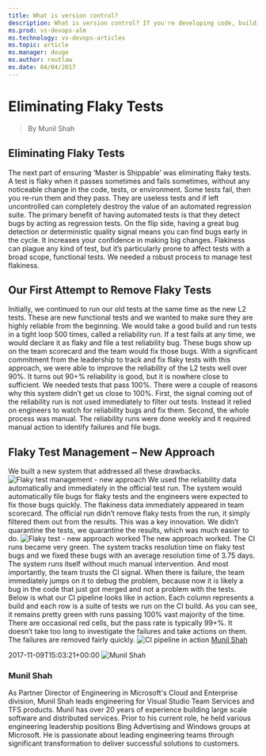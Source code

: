 ```yaml
---
title: What is version control?
description: What is version control? If you're developing code, building websites, or writing documentation, using version control is essential to protect your work.
ms.prod: vs-devops-alm
ms.technology: vs-devops-articles
ms.topic: article
ms.manager: douge
ms.author: routlaw
ms.date: 04/04/2017
---
```

# Eliminating Flaky Tests
> By Munil Shah

## Eliminating Flaky Tests
The next part of ensuring ‘Master is Shippable’ was eliminating flaky
tests. A test is flaky when it passes sometimes and fails sometimes,
without any noticeable change in the code, tests, or environment. Some
tests fail, then you re-run them and they pass. They are useless tests
and if left uncontrolled can completely destroy the value of an
automated regression suite. The primary benefit of having automated
tests is that they detect bugs by acting as regression tests.
On the flip side, having a great bug detection or deterministic quality
signal means you can find bugs early in the cycle. It increases your
confidence in making big changes. Flakiness can plague any kind of test,
but it’s particularly prone to affect tests with a broad scope,
functional
tests.
We needed a robust process to manage test flakiness.
## Our First Attempt to Remove Flaky Tests
Initially, we continued to run our old tests at the same time as the new
L2 tests. These are new functional tests and we wanted to make sure they
are highly reliable from the beginning. We would take a good build and
run tests in a tight loop 500 times, called a reliability run. If a test
fails at any time, we would declare it as flaky and file a test
reliability bug. These bugs show up on the team scorecard and the team
would fix those bugs. With a significant commitment from the leadership
to track and fix flaky tests with this approach, we were able to improve
the reliability of the L2 tests well over 90%.
It turns out 90+% reliability is good, but it is nowhere close to
sufficient. We needed tests that pass 100%. There were a couple of
reasons why this system didn’t get us close to 100%. First, the signal
coming out of the reliability run is not used immediately to filter out
tests. Instead it relied on engineers to watch for reliability bugs and
fix them. Second, the whole process was manual. The reliability runs
were done weekly and it required manual action to identify failures and
file bugs.
## Flaky Test Management – New Approach
We built a new system that addressed all these drawbacks.
![Flaky test management - new
approach](_img/flaky-test-management-new-approach.png)
We used the reliability data automatically and immediately in the
official test run. The system would automatically file bugs for flaky
tests and the engineers were expected to fix those bugs quickly. The
flakiness data immediately appeared in team scorecard. The official run
didn’t remove flaky tests from the run, it simply filtered them out from
the results. This was a key innovation. We didn’t quarantine the tests,
we quarantine the results, which was much easier to do.
![Flaky test - new approach
worked](_img/flaky-test-management-new-approach-worked.png)
The new approach worked. The CI runs became very green. The system
tracks resolution time on flaky test bugs and we fixed these bugs with
an average resolution time of 3.75 days. The system runs itself without
much manual intervention. And most importantly, the team trusts the CI
signal. When there is failure, the team immediately jumps on it to debug
the problem, because now it is likely a bug in the code that just got
merged and not a problem with the tests.
Below is what our CI pipeline looks like in action. Each column
represents a build and each row is a suite of tests we run on the CI
build. As you can see, it remains pretty green with runs passing 100%
vast majority of the time. There are occasional red cells, but the pass
rate is typically 99+%. It doesn’t take too long to investigate the
failures and take actions on them. The failures are removed fairly
quickly.
![CI pipeline in
action](_img/ci-pipeline-in-action.jpg)
  [Munil
Shah](https://www.visualstudio.com/author/munils/ "Posts by Munil Shah")
  
2017-11-09T15:03:21+00:00 
![Munil
Shah](_img/munils_avatar_1509056114-130x130.jpg)
### Munil Shah
As Partner Director of Engineering in Microsoft's Cloud and Enterprise
division, Munil Shah leads engineering for Visual Studio Team Services
and TFS products. Munil has over 20 years of experience building large
scale software and distributed services. Prior to his current role, he
held various engineering leadership positions Bing Advertising and
Windows groups at Microsoft. He is passionate about leading engineering
teams through significant transformation to deliver successful solutions
to customers.